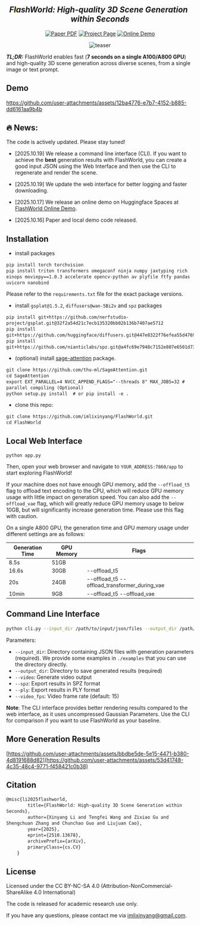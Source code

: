 
<p align="center">
  <h2 align="center">
        <img src="https://github.com/imlixinyang/FlashWorld-Project-Page/blob/main/static/images/favicon.svg" alt="FlashWorld" style="height: 1.2rem; width: auto; margin-right: -2rem; vertical-align: middle;">
        <em>FlashWorld: High-quality 3D Scene Generation within Seconds</em></h2>

  <p align="center">
        <a href="https://arxiv.org/pdf/2510.13678"><img src='https://img.shields.io/badge/arXiv-FlashWorld-red?logo=arxiv' alt='Paper PDF'></a>
        <a href='https://imlixinyang.github.io/FlashWorld-Project-Page'><img src='https://img.shields.io/badge/Project_Page-FlashWorld-green' alt='Project Page'></a>
        <a href='https://huggingface.co/spaces/imlixinyang/FlashWorld-Demo-Spark'><img src='https://img.shields.io/badge/Huggingface-Online_Demo-yellow' alt='Online Demo'></a>
        <!-- <a href='https://colab.research.google.com/drive/1LtnxgBU7k4gyymOWuonpOxjatdJ7AI8z?usp=sharing'><img src='https://img.shields.io/badge/Colab_Demo-Director3D-yellow?logo=googlecolab' alt='Project Page'></a> -->
  </p>


  <p align="center">
  <img width="3182" height="1174" alt="teaser" src="https://github.com/user-attachments/assets/e4aae261-83fd-494d-9b08-00ae265a74e4" />
  </p>


***TL;DR:*** FlashWorld enables fast (**7 seconds on a single A100/A800 GPU**) and high-quality 3D scene generation across diverse scenes, from a single image or text prompt.

## Demo

https://github.com/user-attachments/assets/12ba4776-e7b7-4152-b885-dd6161aa9b4b

## 🔥 News:

The code is actively updated. Please stay tuned!

- [2025.10.19] We release a command line interface (CLI). If you want to achieve the **best** generation results with FlashWorld, you can create a good input JSON using the Web Interface and then use the CLI to regenerate and render the scene.

- [2025.10.19] We update the web interface for better logging and faster downloading.

- [2025.10.17] We release an online demo on Huggingface Spaces at [FlashWorld Online Demo](https://huggingface.co/spaces/imlixinyang/FlashWorld-Demo-Spark).

- [2025.10.16] Paper and local demo code released.

## Installation

- install packages
```
pip install torch torchvision
pip install triton transformers omegaconf ninja numpy jaxtyping rich einops moviepy==1.0.3 accelerate opencv-python av plyfile ftfy pandas uvicorn nanobind
```

Please refer to the `requirements.txt` file for the exact package versions.

- install ```gsplat@1.5.2```, ```diffusers@wan-5Bi2v``` and ```spz``` packages
```
pip install git+https://github.com/nerfstudio-project/gsplat.git@32f2a54d21c7ecb135320bb02b136b7407ae5712
pip install git+https://github.com/huggingface/diffusers.git@447e8322f76efea55d4769cd67c372edbf0715b8
pip install git+https://github.com/nianticlabs/spz.git@a4fc69e7948c7152e807e6501d73ddc9c149ce37
```

- (optional) install [sage-attention](https://github.com/thu-ml/SageAttention) package.
```
git clone https://github.com/thu-ml/SageAttention.git
cd SageAttention 
export EXT_PARALLEL=4 NVCC_APPEND_FLAGS="--threads 8" MAX_JOBS=32 # parallel compiling (Optional)
python setup.py install  # or pip install -e .
```

- clone this repo:
```
git clone https://github.com/imlixinyang/FlashWorld.git
cd FlashWorld
```

## Local Web Interface

```
python app.py
```
Then, open your web browser and navigate to ```YOUR_ADDRESS:7860/app``` to start exploring FlashWorld!

If your machine does not have enough GPU memory, add the ```--offload_t5``` flag to offload text encoding to the CPU, which will reduce GPU memory usage with little impact on generation speed.
You can also add the ```--offload_vae``` flag, which will greatly reduce GPU memory usage to below 10GB, but will significantly increase generation time. Please use this flag with caution.


On a single A800 GPU, the generation time and GPU memory usage under different settings are as follows:

| Generation Time       | GPU Memory | Flags                |
|----------------------|------------|----------------------|
| 8.5s                 | 51GB       |                      |
| 16.6s                | 30GB       | --offload_t5         |
| 20s                  | 24GB       | --offload_t5 --offload_transformer_during_vae|
| 10min                | 9GB        | --offload_t5 --offload_vae |

## Command Line Interface

```bash
python cli.py --input_dir /path/to/input/json/files --output_dir /path/to/output/directory --video --spz --ply
```

Parameters:
- `--input_dir`: Directory containing JSON files with generation parameters (required). We provide some examples in ```./examples``` that you can use the directory directly.
- `--output_dir`: Directory to save generated results (required)
- `--video`: Generate video output
- `--spz`: Export results in SPZ format
- `--ply`: Export results in PLY format
- `--video_fps`: Video frame rate (default: 15)

**Note**: The CLI interface provides better rendering results compared to the web interface, as it uses uncompressed Gaussian Parameters. Use the CLI for comparison if you want to use FlashWorld as your baseline.

  
## More Generation Results

[https://github.com/user-attachments/assets/bbdbe5de-5e15-4471-b380-4d8191688d82](https://github.com/user-attachments/assets/53d41748-4c35-48c4-9771-f458421c0b38)

## Citation

```
@misc{li2025flashworld,
        title={FlashWorld: High-quality 3D Scene Generation within Seconds},
        author={Xinyang Li and Tengfei Wang and Zixiao Gu and Shengchuan Zhang and Chunchao Guo and Liujuan Cao},
        year={2025},
        eprint={2510.13678},
        archivePrefix={arXiv},
        primaryClass={cs.CV}
    }
```


## License

Licensed under the CC BY-NC-SA 4.0 (Attribution-NonCommercial-ShareAlike 4.0 International)

The code is released for academic research use only. 

If you have any questions, please contact me via [imlixinyang@gmail.com](mailto:imlixinyang@gmail.com). 

